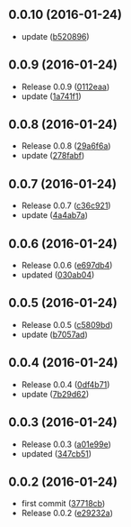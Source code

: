 <a name="0.0.10"></a>
## 0.0.10 (2016-01-24)


* update ([b520896](https://github.com/someone/downloads/commit/b520896))



<a name="0.0.9"></a>
## 0.0.9 (2016-01-24)


* Release 0.0.9 ([0112eaa](https://github.com/someone/downloads/commit/0112eaa))
* update ([1a741f1](https://github.com/someone/downloads/commit/1a741f1))



<a name="0.0.8"></a>
## 0.0.8 (2016-01-24)


* Release 0.0.8 ([29a6f6a](https://github.com/someone/downloads/commit/29a6f6a))
* update ([278fabf](https://github.com/someone/downloads/commit/278fabf))



<a name="0.0.7"></a>
## 0.0.7 (2016-01-24)


* Release 0.0.7 ([c36c921](https://github.com/someone/downloads/commit/c36c921))
* update ([4a4ab7a](https://github.com/someone/downloads/commit/4a4ab7a))



<a name="0.0.6"></a>
## 0.0.6 (2016-01-24)


* Release 0.0.6 ([e697db4](https://github.com/someone/downloads/commit/e697db4))
* updated ([030ab04](https://github.com/someone/downloads/commit/030ab04))



<a name="0.0.5"></a>
## 0.0.5 (2016-01-24)


* Release 0.0.5 ([c5809bd](https://github.com/someone/downloads/commit/c5809bd))
* update ([b7057ad](https://github.com/someone/downloads/commit/b7057ad))



<a name="0.0.4"></a>
## 0.0.4 (2016-01-24)


* Release 0.0.4 ([0df4b71](https://github.com/someone/downloads/commit/0df4b71))
* update ([7b29d62](https://github.com/someone/downloads/commit/7b29d62))



<a name="0.0.3"></a>
## 0.0.3 (2016-01-24)


* Release 0.0.3 ([a01e99e](https://github.com/someone/downloads/commit/a01e99e))
* updated ([347cb51](https://github.com/someone/downloads/commit/347cb51))



<a name="0.0.2"></a>
## 0.0.2 (2016-01-24)


* first commit ([37718cb](https://github.com/someone/downloads/commit/37718cb))
* Release 0.0.2 ([e29232a](https://github.com/someone/downloads/commit/e29232a))



